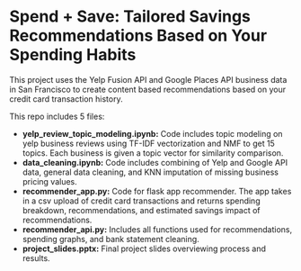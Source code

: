 # Spend + Save: Tailored Savings Recommendations Based on Your Spending Habits

This project uses the Yelp Fusion API and Google Places API business data in San Francisco to create content based recommendations based on your credit card transaction history.

This repo includes 5 files:

- **yelp_review_topic_modeling.ipynb:** Code includes topic modeling on yelp business reviews using TF-IDF vectorization and NMF to get 15 topics. Each business is given a topic vector for similarity comparison.
- **data_cleaning.ipynb:** Code includes combining of Yelp and Google API data, general data cleaning, and KNN imputation of missing business pricing values.
- **recommender_app.py:** Code for flask app recommender. The app takes in a csv upload of credit card transactions and returns spending breakdown, recommendations, and estimated savings impact of recommendations.
- **recommender_api.py:** Includes all functions used for recommendations, spending graphs, and bank statement cleaning.
- **project_slides.pptx:** Final project slides overviewing process and results.
